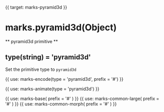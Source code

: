 {{ target: marks-pyramid3d }}

# marks.pyramid3d(Object)

** pyramid3d primitive **

## type(string) = 'pyramid3d'

Set the primitive type to `pyramid3d`

{{ use: marks-encode(type = 'pyramid3d', prefix = '#') }}

{{ use: marks-animate(type = 'pyramid3d') }}

{{ use: marks-base( prefix = '#' ) }}
{{ use: marks-common-large( prefix = '#' ) }}
{{ use: marks-common-morph( prefix = '#' ) }}